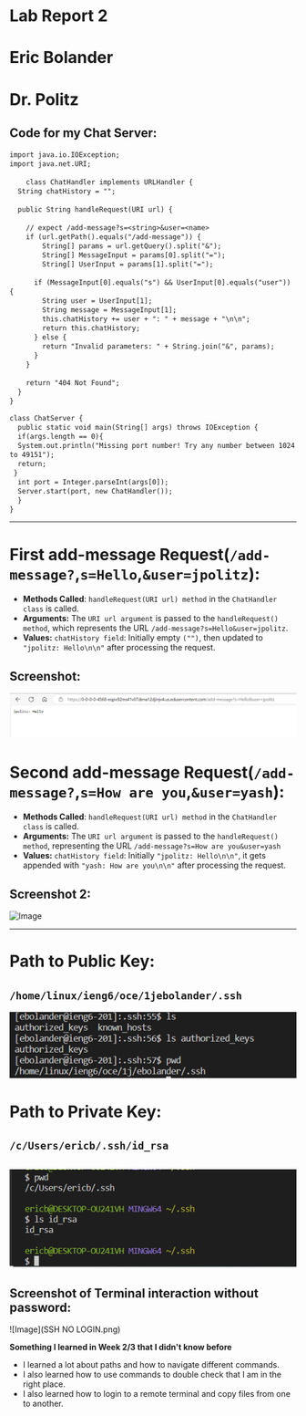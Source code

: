 # Lab Report 2 
# Eric Bolander
# Dr. Politz

## Code for my Chat Server: 
```
import java.io.IOException;
import java.net.URI;

    class ChatHandler implements URLHandler {
  String chatHistory = "";

  public String handleRequest(URI url) {

    // expect /add-message?s=<string>&user=<name>
    if (url.getPath().equals("/add-message")) {
        String[] params = url.getQuery().split("&");
        String[] MessageInput = params[0].split("=");
        String[] UserInput = params[1].split("=");
      
      if (MessageInput[0].equals("s") && UserInput[0].equals("user")) {
        String user = UserInput[1];
        String message = MessageInput[1];
        this.chatHistory += user + ": " + message + "\n\n";
        return this.chatHistory;
      } else {
        return "Invalid parameters: " + String.join("&", params);
      }
    }

    return "404 Not Found";
  }
}
```

```
class ChatServer {
  public static void main(String[] args) throws IOException {
  if(args.length == 0){
  System.out.println("Missing port number! Try any number between 1024 to 49151");
  return;
 }
  int port = Integer.parseInt(args[0]);
  Server.start(port, new ChatHandler());
  }
}
```

--- 

# First add-message Request(`/add-message?`,`s=Hello`,`&user=jpolitz`):
*  **Methods Called**: `handleRequest(URI url) method` in the `ChatHandler class` is called.
*  **Arguments:** The `URI url argument` is passed to the `handleRequest() method`, which represents the URL `/add-message?s=Hello&user=jpolitz`.
*  **Values:** `chatHistory field`: Initially empty `("")`, then updated to `"jpolitz: Hello\n\n"` after processing the request.
  ## Screenshot: 
   ![Image](addmessage1.png)

# Second add-message Request(`/add-message?`,`s=How are you`,`&user=yash`):
*  **Methods Called**: `handleRequest(URI url) method` in the `ChatHandler class` is called.
*  **Arguments:** The `URI url argument` is passed to the `handleRequest() method`, representing the URL `/add-message?s=How are you&user=yash`
*  **Values:** `chatHistory field`: Initially `"jpolitz: Hello\n\n"`, it gets appended with `"yash: How are you\n\n"` after processing the request.
  ## Screenshot 2: 
   ![Image](addmessage2.png)
  
--- 
  
 # Path to Public Key:
## `/home/linux/ieng6/oce/1jebolander/.ssh`
![Image](publickey.png)


# Path to Private Key: 
  ## `/c/Users/ericb/.ssh/id_rsa`
![Image](privatekey.png)
  ---
  
  ## Screenshot of Terminal interaction without password: 
 ![Image](SSH NO LOGIN.png)


  **Something I learned in Week 2/3 that I didn't know before**
  * I learned a lot about paths and how to navigate different commands.
  * I also learned how to use commands to double check that I am in the right place.
  * I also learned how to login to a remote terminal and copy files from one to another. 
  
